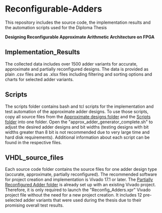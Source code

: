 # Reconfigurable-Adders

This repository includes the source code, the implementation results and the automation scripts used for the Diploma Thesis

**Designing Reconfigurable Approximate Arithmetic Architecture on FPGA**

## Implementation_Results

The collected data includes over 1500 adder variants for accurate, approximate and partially reconfigured designs.
The data is provided as plain .csv files and as .xlsx files including filtering and sorting options and charts for selected adder variants.

## Scripts

The scripts folder contains bash and tcl scripts for the implementation and test automation of the approximate adder designs.
To use those scripts, copy all source files from the [Approximate designs folder](VHDL_source_files/Approximate_Adders/) and the [Scripts folder](Scripts/) into one folder.
Open the "approx_adder_generator_complete.sh" to adjust the desired adder designs and bit widths (testing designs with bit widths greater than 8 bit is not recommended due to very large time and hard disk requirements).
Additional information about each script can be found in the respective files.

## VHDL_source_files

Each source code folder contains the source files for one adder design type (accurate, approximate, partially reconfigured).
The recommended software for project creation and implementation is Vivado 17.1 or later.
The [Partially Reconfigured Adder folder](VHDL_source_files/Reconfig_Adders/) is already set up with an existing Vivado project. Therefore, it is only required to launch the "Reconfig_Adders.xpr" Vivado project file without the need for a new project creation. It includes 12 pre-selected adder variants that were used during the thesis due to their promising overall test results.

